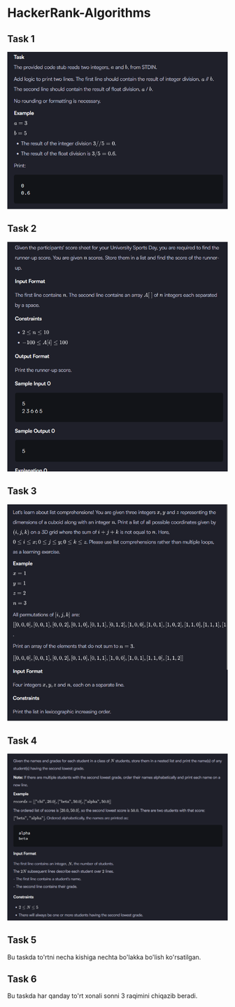 # HackerRank-Algorithms

<h2>Task 1</h2>
<img src="img/img.png" alt="task1">

<h2>Task 2</h2>
<img src="img/img2.png" alt="task2">

<h2>Task 3</h2>
<img src="img/img3.png" alt="task3">

<h2>Task 4</h2>
<img src="img/img4.png" alt="task3">

<h2>Task 5</h2>

Bu taskda to'rtni necha kishiga nechta bo'lakka bo'lish ko'rsatilgan.

<h2>Task 6</h2>

Bu taskda har qanday to'rt xonali sonni 3 raqimini chiqazib beradi.